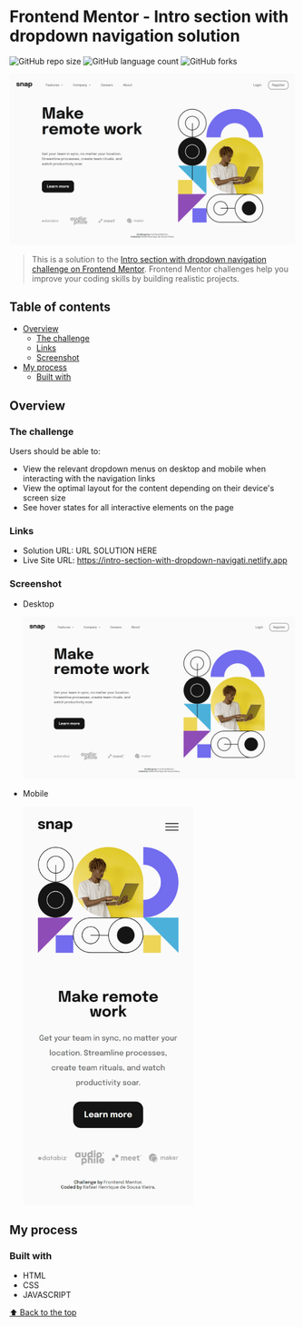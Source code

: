 # Frontend Mentor - Intro section with dropdown navigation solution

![GitHub repo size](https://img.shields.io/github/repo-size/RafaelHDSV/Intro-section-with-dropdown-navigation?style=for-the-badge)
![GitHub language count](https://img.shields.io/github/languages/count/RafaelHDSV/Intro-section-with-dropdown-navigation?style=for-the-badge)
![GitHub forks](https://img.shields.io/github/forks/RafaelHDSV/Intro-section-with-dropdown-navigation?style=for-the-badge)

<img src="images/desktop.png" alt="desktop.png">

> This is a solution to the [Intro section with dropdown navigation challenge on Frontend Mentor](https://www.frontendmentor.io/challenges/intro-section-with-dropdown-navigation-ryaPetHE5). Frontend Mentor challenges help you improve your coding skills by building realistic projects. 

## Table of contents

- [Overview](#overview)
  - [The challenge](#the-challenge)
  - [Links](#links)
  - [Screenshot](#screenshot)
- [My process](#my-process)
  - [Built with](#built-with)

## Overview

### The challenge

Users should be able to:

- View the relevant dropdown menus on desktop and mobile when interacting with the navigation links
- View the optimal layout for the content depending on their device's screen size
- See hover states for all interactive elements on the page

### Links

- Solution URL: URL SOLUTION HERE
- Live Site URL: https://intro-section-with-dropdown-navigati.netlify.app

### Screenshot

  - Desktop
  
    ![](images/desktop.png)
    
  - Mobile
    
    <img src="images/mobile.png" alt="mobile.png" width="300px">

## My process

### Built with

- HTML
- CSS
- JAVASCRIPT

[⬆ Back to the top](#frontend-mentor---intro-section-with-dropdown-navigation-solution)<br>
